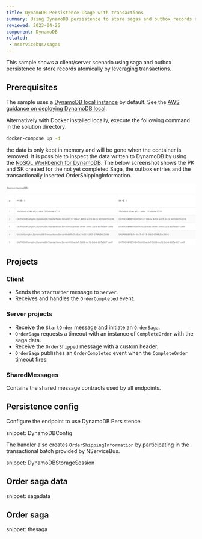 ```yaml
---
title: DynamoDB Persistence Usage with transactions
summary: Using DynamoDB persistence to store sagas and outbox records atomically
reviewed: 2023-04-26
component: DynamoDB
related:
 - nservicebus/sagas
---
```


This sample shows a client/server scenario using saga and outbox persistence to store records atomically by leveraging transactions.

## Prerequisites

The sample uses a [DynamoDB local instance](https://docs.aws.amazon.com/amazondynamodb/latest/developerguide/DynamoDBLocal.html) by default. See the [AWS guidance on deploying DynamoDB local](https://docs.aws.amazon.com/amazondynamodb/latest/developerguide/DynamoDBLocal.DownloadingAndRunning.html#docker).

Alternatively with Docker installed locally, execute the following command in the solution directory:

```bash
docker-compose up -d
```

the data is only kept in memory and will be gone when the container is removed. It is possible to inspect the data written to DynamoDB by using the [NoSQL Workbench for DynamoDB](https://docs.aws.amazon.com/amazondynamodb/latest/developerguide/workbench.html). The below screenshot shows the PK and SK created for the not yet completed Saga, the outbox entries and the transactionally inserted OrderShippingInformation.

![](nosql-workbench.png)

## Projects

### Client

* Sends the `StartOrder` message to `Server`.
* Receives and handles the `OrderCompleted` event.

### Server projects

* Receive the `StartOrder` message and initiate an `OrderSaga`.
* `OrderSaga` requests a timeout with an instance of `CompleteOrder` with the saga data.
* Receive the `OrderShipped` message with a custom header.
* `OrderSaga` publishes an `OrderCompleted` event when the `CompleteOrder` timeout fires.

### SharedMessages

Contains the shared message contracts used by all endpoints.

## Persistence config

Configure the endpoint to use DynamoDB Persistence.

snippet: DynamoDBConfig

The handler also creates `OrderShippingInformation` by participating in the transactional batch provided by NServiceBus.

snippet: DynamoDBStorageSession

## Order saga data

snippet: sagadata

## Order saga

snippet: thesaga
